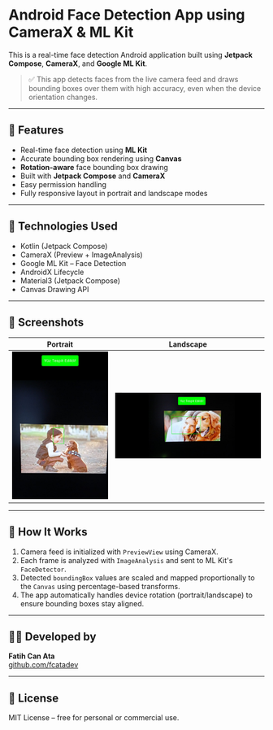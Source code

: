 # Android Face Detection App using CameraX & ML Kit

This is a real-time face detection Android application built using **Jetpack Compose**, **CameraX**, and **Google ML Kit**.

> ✅ This app detects faces from the live camera feed and draws bounding boxes over them with high accuracy, even when the device orientation changes.

---

## 📸 Features

- Real-time face detection using **ML Kit**
- Accurate bounding box rendering using **Canvas**
- **Rotation-aware** face bounding box drawing
- Built with **Jetpack Compose** and **CameraX**
- Easy permission handling
- Fully responsive layout in portrait and landscape modes

---

## 🚀 Technologies Used

- Kotlin (Jetpack Compose)
- CameraX (Preview + ImageAnalysis)
- Google ML Kit – Face Detection
- AndroidX Lifecycle
- Material3 (Jetpack Compose)
- Canvas Drawing API

---

## 📱 Screenshots

| Portrait | Landscape |
|---------|-----------|
| ![Portrait](app/src/main/java/com/example/facedetectionapp/screenshots/faceDetected1.jpg) | ![Landscape](app/src/main/java/com/example/facedetectionapp/screenshots/faceDetected2.jpg) |

---

## 🔧 How It Works

1. Camera feed is initialized with `PreviewView` using CameraX.
2. Each frame is analyzed with `ImageAnalysis` and sent to ML Kit's `FaceDetector`.
3. Detected `boundingBox` values are scaled and mapped proportionally to the `Canvas` using percentage-based transforms.
4. The app automatically handles device rotation (portrait/landscape) to ensure bounding boxes stay aligned.

---

## 🧑‍💻 Developed by

**Fatih Can Ata**  
[github.com/fcatadev](https://github.com/fcatadev)

---

## 📄 License

MIT License – free for personal or commercial use.
